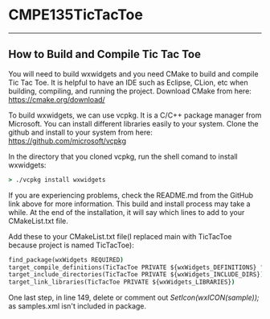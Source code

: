 # CMPE135TicTacToe

----

## How to Build and Compile Tic Tac Toe

You will need to build wxwidgets and you need CMake to build and compile Tic Tac Toe. It is helpful to have
an IDE such as Eclipse, CLion, etc when building, compiling, and running the project.
Download CMake from here: https://cmake.org/download/

To build wxwidgets, we can use vcpkg. It is a C/C++ package manager from Microsoft. You can install different
libraries easily to your system. 
Clone the github and install to your system from here: https://github.com/microsoft/vcpkg

In the directory that you cloned vcpkg, run the shell comand to install wxwidgets: 
```cmd
> ./vcpkg install wxwidgets
```

If you are experiencing problems, check the README.md from the GitHub link above for more information. This 
build and install process may take a while. At the end of the installation, it will say which lines to add
to your CMakeList.txt file.

Add these to your CMakeList.txt file(I replaced main with TicTacToe because project is named TicTacToe):
```cmd
find_package(wxWidgets REQUIRED)
target_compile_definitions(TicTacToe PRIVATE ${wxWidgets_DEFINITIONS} "$<$<CONFIG:DEBUG>:${wxWidgets_DEFINITIONS_DEBUG}>")
target_include_directories(TicTacToe PRIVATE ${wxWidgets_INCLUDE_DIRS})
target_link_libraries(TicTacToe PRIVATE ${wxWidgets_LIBRARIES})
```

One last step, in line 149, delete or comment out *SetIcon(wxICON(sample));* as samples.xml isn't included in package.